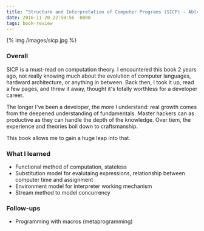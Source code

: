 ```yaml
---
title: "Structure and Interpretation of Computer Programs (SICP) - Ableson & Sussman"
date: 2016-11-20 22:50:56 -0800
tags: book-review
---
```


{% img /images/sicp.jpg %}

### Overall

SICP is a must-read on computation theory. I encountered this book 2 years ago, not really knowing much about the evolution of computer languages, hardward architecture, or anything in between. Back then, I took it up, read a few pages, and threw it away, thought it's totally worthless for a developer career. 

The longer I've been a developer, the more I understand: real growth comes from the deepened understanding of fundamentals. Master hackers can as productive as they can handle the depth of the knowledge. Over tiem, the experience and theories boil down to craftsmanship. 

This book allows me to gain a huge leap into that. 

### What I learned
- Functional method of computation, stateless
- Substitution model for evalutaing expressions, relationship between computer time and assignment
- Environment model for interpreter working mechanism
- Stream method to model concurrency

### Follow-ups
- Programming with macros (metaprogramming)
